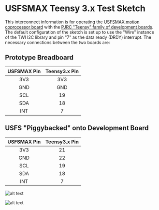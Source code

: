# USFSMAX Teensy 3.x Test Sketch

This interconnect information is for operating the [USFSMAX motion coprocessor board](https://cdn.tindiemedia.com/images/resize/S4Os6lUdoJOFuyZHntYHBDiDCUk=/p/full-fit-in/1782x1336/i/44691/products/2020-02-03T20%3A51%3A19.878Z-USFSMAX.top.jpg) with the [PJRC "Teensy" family of development boards](https://www.pjrc.com/teensy/). The default configuration of the sketch is set up to use the "Wire" instance of the TWI I2C library and pin "7" as the data ready (DRDY) interrupt. The necessary connections between the two boards are:

## Prototype Breadboard
|USFSMAX Pin|Teensy3.x Pin|
|:---------:|:-----------:|
|   3V3     |     3V3     |
|   GND     |     GND     |
|   SCL     |     19      |
|   SDA     |     18      |
|   INT     |      7      |

## USFS "Piggybacked" onto Development Board
|USFSMAX Pin|Teensy3.x Pin|
|:---------:|:-----------:|
|   3V3     |      21     |
|   GND     |      22     |
|   SCL     |      19     |
|   SDA     |      18     |
|   INT     |      7      |

![alt text](https://user-images.githubusercontent.com/5760946/80746808-52349180-8ad7-11ea-942d-589a6b66462d.JPG)

![alt text](https://user-images.githubusercontent.com/5760946/80746802-51036480-8ad7-11ea-8b71-cef26d159655.JPG)
